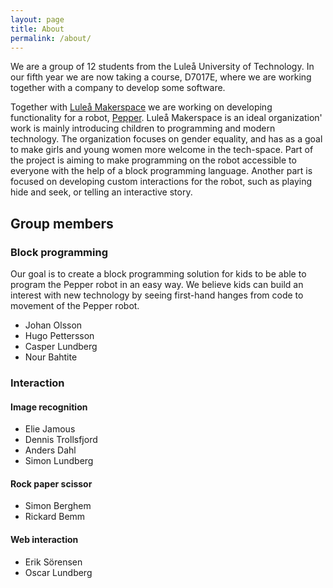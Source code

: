 ```yaml
---
layout: page
title: About
permalink: /about/
---
```


We are a group of 12 students from the Luleå University of Technology.
In our fifth year we are now taking a course, D7017E, where we are
working together with a company to develop some software.

Together with [Luleå Makerspace](https://www.luleamakerspace.se/) we are
working on developing functionality for a robot, 
[Pepper](https://www.aldebaran.com/en/pepper). 
Luleå Makerspace is an ideal organization' work is mainly introducing children
to programming and modern technology. The organization focuses on gender equality,
and has as a goal to make girls and young women more welcome in the tech-space.
Part of the project is aiming to make programming on the robot accessible to 
everyone with the help of a block programming language. Another part is focused
on developing custom interactions for the robot, such as playing hide and seek, or
telling an interactive story.

## Group members
### Block programming
Our goal is to create a block programming solution for kids to be able to program the Pepper robot in an easy way.
We believe kids can build an interest with new technology by seeing first-hand hanges from code to movement of the Pepper robot.
* Johan Olsson
* Hugo Pettersson
* Casper Lundberg
* Nour Bahtite

### Interaction
#### Image recognition
* Elie Jamous
* Dennis Trollsfjord
* Anders Dahl
* Simon Lundberg

#### Rock paper scissor
* Simon Berghem
* Rickard Bemm

#### Web interaction
* Erik Sörensen
* Oscar Lundberg


<!-- This is the base Jekyll theme. You can find out more info about customizing your Jekyll theme, as well as basic Jekyll usage documentation at [jekyllrb.com](https://jekyllrb.com/)

You can find the source code for Minima at GitHub:
[jekyll][jekyll-organization] /
[minima](https://github.com/jekyll/minima)

You can find the source code for Jekyll at GitHub:
[jekyll][jekyll-organization] /
[jekyll](https://github.com/jekyll/jekyll)


[jekyll-organization]: https://github.com/jekyll -->
